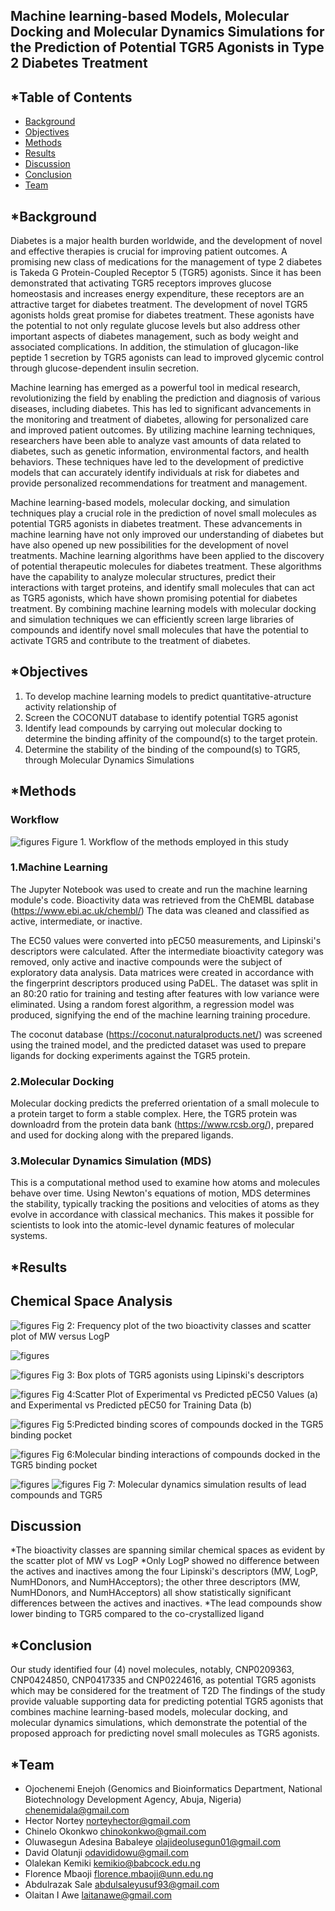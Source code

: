 ## Machine learning-based Models, Molecular Docking and Molecular Dynamics Simulations for the Prediction of Potential TGR5 Agonists in Type 2 Diabetes Treatment

## *Table of Contents
- [Background](#Background)
- [Objectives](#Objectives)
- [Methods](#Methods)
- [Results](#Results)
- [Discussion](#Discussion)
- [Conclusion](#Conclusion)
- [Team](#Team)


## *Background
Diabetes is a major health burden worldwide, and the development of novel and effective therapies is crucial for improving patient outcomes.
A promising new class of medications for the management of type 2 diabetes is Takeda G Protein-Coupled Receptor 5 (TGR5) agonists. Since it has been demonstrated that activating TGR5 receptors improves glucose homeostasis and increases energy expenditure, these receptors are an attractive target for diabetes treatment.
The development of novel TGR5 agonists holds great promise for diabetes treatment. These agonists have the potential to not only regulate glucose levels but also address other important aspects of diabetes management, such as body weight and associated complications. In addition, the stimulation of glucagon-like peptide 1 secretion by TGR5 agonists can lead to improved glycemic control through glucose-dependent insulin secretion.

Machine learning has emerged as a powerful tool in medical research, revolutionizing the field by enabling the prediction and diagnosis of various diseases, including diabetes. This has led to significant advancements in the monitoring and treatment of diabetes, allowing for personalized care and improved patient outcomes. By utilizing machine learning techniques, researchers have been able to analyze vast amounts of data related to diabetes, such as genetic information, environmental factors, and health behaviors. These techniques have led to the development of predictive models that can accurately identify individuals at risk for diabetes and provide personalized recommendations for treatment and management. 

Machine learning-based models, molecular docking, and simulation techniques play a crucial role in the prediction of novel small molecules as potential TGR5 agonists in diabetes treatment. These advancements in machine learning have not only improved our understanding of diabetes but have also opened up new possibilities for the development of novel treatments. Machine learning algorithms have been applied to the discovery of potential therapeutic molecules for diabetes treatment. These algorithms have the capability to analyze molecular structures, predict their interactions with target proteins, and identify small molecules that can act as TGR5 agonists, which have shown promising potential for diabetes treatment. By combining machine learning models with molecular docking and simulation techniques we can efficiently screen large libraries of compounds and identify novel small molecules that have the potential to activate TGR5 and contribute to the treatment of diabetes. 


## *Objectives

1. To develop machine learning models to predict quantitative-atructure activity relationship of 
2. Screen the COCONUT database to identify potential TGR5 agonist
3. Identify lead compounds by carrying out molecular docking to determine the binding affinity of the compound(s) to the target protein.
4. Determine the stability of the binding of the compound(s) to TGR5, through Molecular Dynamics Simulations


## *Methods
### Workflow
![figures](https://github.com/omicscodeathon/tgr5t2d/blob/main/workflow/TGR5_Methods_Flowchart.png)
Figure 1. Workflow of the methods employed in this study
### 1.Machine Learning
The Jupyter Notebook was used to create and run the machine learning module's code. Bioactivity data was retrieved from the ChEMBL database (https://www.ebi.ac.uk/chembl/)  The data was cleaned and classified as active, intermediate, or inactive. 

The EC50 values were converted into pEC50 measurements, and Lipinski's descriptors were calculated. After the intermediate bioactivity category was removed, only active and inactive compounds were the subject of exploratory data analysis. Data matrices were created in accordance with the fingerprint descriptors produced using PaDEL. The dataset was split in an 80:20 ratio for training and testing after features with low variance were eliminated. Using a random forest algorithm, a regression model was produced, signifying the end of the machine learning training procedure. 

The coconut database (https://coconut.naturalproducts.net/) was screened using the trained model, and the predicted dataset was used to prepare ligands for docking experiments against the  TGR5 protein.


### 2.Molecular Docking 
Molecular docking predicts the preferred orientation of a small molecule to a protein target to form a stable complex. Here, the TGR5 protein was downloadrd from the protein data bank (https://www.rcsb.org/), prepared and used for docking along with the prepared ligands.

### 3.Molecular Dynamics Simulation (MDS)
This is a computational method used to examine how atoms and molecules behave over time. Using Newton's equations of motion, MDS determines the stability,  typically tracking the positions and velocities of atoms as they evolve in accordance with classical mechanics. This makes it possible for scientists to look into the atomic-level dynamic features of molecular systems.




## *Results

## Chemical Space Analysis

![figures](https://github.com/omicscodeathon/tgr5t2d/blob/main/figures/Bioactivity%20class.png)
Fig 2: Frequency plot of the two bioactivity classes  and scatter plot of MW versus LogP



![figures](https://github.com/omicscodeathon/tgr5t2d/blob/main/figures/Lipinski.png)

![figures](https://github.com/omicscodeathon/tgr5t2d/blob/main/figures/HBDA.png)
Fig 3: Box plots of TGR5 agonists using Lipinski's descriptors




![figures](https://github.com/omicscodeathon/tgr5t2d/blob/main/figures/pEC50graphs.png)
Fig 4:Scatter Plot of Experimental vs Predicted pEC50 Values (a) and Experimental vs Predicted pEC50 for Training Data (b)



![figures](https://github.com/omicscodeathon/tgr5t2d/blob/main/figures/TGR5_Docked_scores.png)
Fig 5:Predicted binding scores of compounds docked in the TGR5 binding pocket

![figures](https://github.com/omicscodeathon/tgr5t2d/blob/main/figures/MolecularInteractions.png)
Fig 6:Molecular binding interactions of compounds docked in the TGR5 binding pocket

![figures](https://github.com/omicscodeathon/tgr5t2d/blob/main/figures/MDS1.png)
![figures](https://github.com/omicscodeathon/tgr5t2d/blob/main/figures/MDS2.png)
Fig 7: Molecular dynamics simulation results of lead compounds and TGR5


## Discussion
*The bioactivity classes are spanning similar chemical spaces as evident by the scatter plot of MW vs LogP
*Only LogP showed no difference between the actives and inactives among the four Lipinski's descriptors (MW, LogP, NumHDonors, and NumHAcceptors); the other three descriptors (MW, NumHDonors, and NumHAcceptors) all show statistically significant differences between the actives and inactives.
*The lead compounds show lower binding to TGR5 compared to the co-crystallized ligand



## *Conclusion
Our study identified four (4) novel molecules, notably, CNP0209363, CNP0424850, CNP0417335 and CNP0224616, as potential TGR5 agonists which may be considered for the treatment of T2D 
The findings of the study provide valuable supporting data for predicting potential TGR5 agonists that combines machine learning-based models, molecular docking, and molecular dynamics simulations, which demonstrate the potential of the proposed approach for predicting novel small molecules as TGR5 agonists. 


## *Team
- Ojochenemi Enejoh (Genomics and Bioinformatics Department, National Biotechnology Development Agency, Abuja, Nigeria) chenemidala@gmail.com
- Hector Nortey norteyhector@gmail.com
- Chinelo Okonkwo  chinokonkwo@gmail.com 
- Oluwasegun Adesina Babaleye olajideolusegun01@gmail.com
- David Olatunji odavididowu@gmail.com
- Olalekan Kemiki kemikio@babcock.edu.ng
- Florence Mbaoji florence.mbaoji@unn.edu.ng
- Abdulrazak Sale abdulsaleyusuf93@gmail.com
- Olaitan I Awe laitanawe@gmail.com
